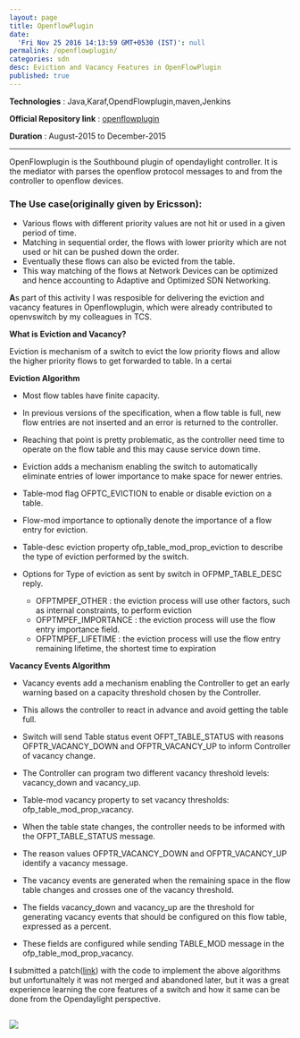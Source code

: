 ```yaml
---
layout: page
title: OpenflowPlugin
date:
  'Fri Nov 25 2016 14:13:59 GMT+0530 (IST)': null
permalink: /openflowplugin/
categories: sdn
desc: Eviction and Vacancy Features in OpenFlowPlugin
published: true
---
```


**Technologies** : Java,Karaf,OpendFlowplugin,maven,Jenkins

**Official Repository link** : [openflowplugin](https://github.com/opendaylight/openflowplugin)

**Duration** : August-2015 to December-2015

---
OpenFlowplugin is the Southbound plugin of opendaylight controller. It is the mediator with parses the openflow protocol messages to and from the controller to openflow devices.

### The Use case(originally given by Ericsson):

- Various flows with different priority values are not hit or used in a given period of time. 
- Matching in sequential order, the flows with lower priority which are not used or hit can be pushed down the order.
- Eventually these flows can also be evicted from the table. 
- This way matching of the flows at Network Devices can be optimized and hence accounting to Adaptive and Optimized SDN Networking.


**A**s part of this activity I was resposible for delivering the eviction and vacancy features in Openflowplugin, which were already contributed to openvswitch by my colleagues in TCS. 

**What is Eviction and Vacancy?**

Eviction is mechanism of a switch to evict the low priority flows and allow the higher priority flows to get forwarded to table. In a certai


**Eviction Algorithm**

- Most flow tables have finite capacity.

- In previous versions of the specification, when a flow table is full, new flow entries are not inserted and an error is returned to the controller.

- Reaching that point is pretty problematic, as the controller need time to operate on the flow table and this may cause service down time.

- Eviction adds a mechanism enabling the switch to automatically eliminate entries of lower importance to make space for newer entries. 

- Table-mod flag OFPTC_EVICTION to enable or disable eviction on a table.

- Flow-mod importance to optionally denote the importance of a flow entry for eviction.

- Table-desc eviction property ofp_table_mod_prop_eviction to describe the type of eviction performed by the switch.

- Options for Type of eviction as sent by switch in OFPMP_TABLE_DESC reply.
	- OFPTMPEF_OTHER : the eviction process will use other factors, such as internal constraints, to perform eviction
	- OFPTMPEF_IMPORTANCE : the eviction process will use the flow entry importance field.
	- OFPTMPEF_LIFETIME : the eviction process will use the flow entry remaining lifetime, the shortest time to expiration

**Vacancy Events Algorithm**

- Vacancy events add a mechanism enabling the Controller to get an early warning based on a capacity threshold chosen by the Controller.

- This allows the controller to react in advance and avoid getting the table full.

- Switch will send Table status event OFPT_TABLE_STATUS with reasons OFPTR_VACANCY_DOWN and OFPTR_VACANCY_UP to inform Controller of vacancy change.

- The Controller can program two different vacancy threshold levels:    
                       vacancy_down and vacancy_up.

- Table-mod vacancy property to set vacancy thresholds:    
                       ofp_table_mod_prop_vacancy.

- When the table state changes, the controller needs to be informed with the OFPT_TABLE_STATUS message.

- The reason values OFPTR_VACANCY_DOWN and OFPTR_VACANCY_UP identify a vacancy message.

- The vacancy events are generated when the remaining space in the flow table changes and crosses one of the vacancy threshold.

- The fields vacancy_down and vacancy_up are the threshold for generating vacancy events that should be configured on this flow table, expressed as a percent.

- These fields are configured while sending TABLE_MOD message in the ofp_table_mod_prop_vacancy.


**I** submitted a patch([link](https://git.opendaylight.org/gerrit/#/c/28314/)) with the code to implement the above algorithms but unfortunaltely it was not merged and abandoned later, but it was a great experience learning the core features of a switch and how it same can be done from the Opendaylight perspective.

![]({{site.baseurl}}/assets/download.gif)
---
